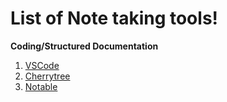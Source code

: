 # List of Note taking tools!

**Coding/Structured Documentation**

1. [VSCode](https://code.visualstudio.com/)
2. [Cherrytree](https://www.giuspen.com/cherrytree/)
3. [Notable](https://notable.app/#download)


